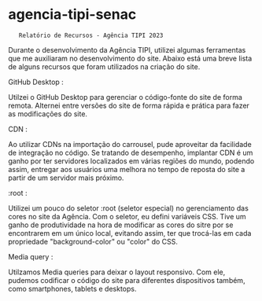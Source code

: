 # agencia-tipi-senac

       Relatório de Recursos - Agência TIPI 2023

Durante o desenvolvimento da Agência TIPI, utilizei algumas ferramentas que
me auxiliaram no desenvolvimento do site. Abaixo está uma breve lista de
alguns recursos que foram utilizados na criação do site.

GitHub Desktop :

Utilzei o GitHub Desktop para gerenciar o código-fonte do site de forma remota.
Alternei entre versões do site de forma rápida e prática para fazer as modificações
do site.

CDN :

Ao utilizar CDNs na importação do carrousel, pude aproveitar da facilidade
de integração no código. Se tratando de desempenho, implantar CDN é um ganho por ter servidores localizados em várias regiões do mundo, podendo assim, entregar aos usuários uma melhora no tempo de reposta do site a partir de um servidor mais próximo.

:root :

Utilizei um pouco do seletor :root (seletor especial) no gerenciamento das cores
no site da Agência. Com o seletor, eu defini variáveis CSS. Tive um ganho de produtividade na hora de modificar as cores do sitre por se encontrarem em um único local, evitando assim, ter que trocá-las em cada propriedade "background-color" ou "color" do CSS.

Media query :

Utilzamos Media queries para deixar o layout responsivo. Com ele, pudemos codificar o código do site para diferentes dispositivos também, como smartphones, tablets e desktops.


